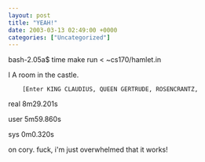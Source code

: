 ```yaml
---
layout: post
title: "YEAH!"
date: 2003-03-13 02:49:00 +0000
categories: ["Uncategorized"]
---
```


bash-2.05a$ time make run < ~cs170/hamlet.in

I       A room in the castle.

        [Enter KING CLAUDIUS, QUEEN GERTRUDE, ROSENCRANTZ,

real    8m29.201s

user    5m59.860s

sys     0m0.320s

on cory. fuck, i'm just overwhelmed that it works!